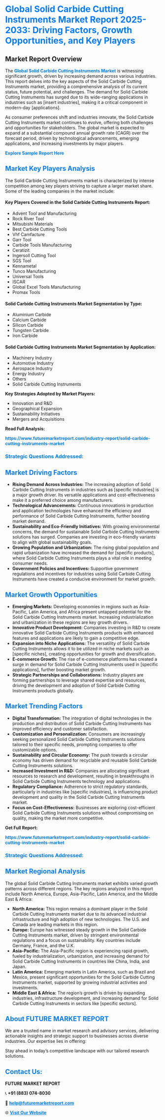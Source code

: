 <h1 style="color: #007BFF;">Global Solid Carbide Cutting Instruments Market Report 2025-2033: Driving Factors, Growth Opportunities, and Key Players</h1>

<section id="overview">
<h2>Market Report Overview</h2>
<p>The <a href="https://www.futuremarketreport.com/industry-report/solid-carbide-cutting-instruments-market" style="color: #007BFF; text-decoration: none;"><strong>Global Solid Carbide Cutting Instruments Market</strong></a> is witnessing significant growth, driven by increasing demand across various industries. This report delves into the key aspects of the Solid Carbide Cutting Instruments market, providing a comprehensive analysis of its current status, future potential, and challenges. The demand for Solid Carbide Cutting Instruments has surged due to its wide-ranging applications in industries such as [insert industries], making it a critical component in modern-day [applications].</p>
<p>As consumer preferences shift and industries innovate, the Solid Carbide Cutting Instruments market continues to evolve, offering both challenges and opportunities for stakeholders. The global market is expected to expand at a substantial compound annual growth rate (CAGR) over the forecast period, driven by technological advancements, emerging applications, and increasing investments by major players.</p>
</section>

<section id="overview">
<p><a href="https://www.futuremarketreport.com/request-sample/reportId=128127" style="color: #007BFF; text-decoration: none;"><strong>Explore Sample Report Here</strong></a></p>
</section>

<section id="key-players">
<h2 style="color: #007BFF;">Market Key Players Analysis</h2>
<p>The Solid Carbide Cutting Instruments market is characterized by intense competition among key players striving to capture a larger market share. Some of the leading companies in the market include:</p>
<h4>Key Players Covered in the Solid Carbide Cutting Instruments Report:</h4>
<ul><li>Advent Tool and Manufacturing</li><li>Rock River Tool</li><li>Mitsubishi Materials</li><li>Best Carbide Cutting Tools</li><li>Vhf Camfacture</li><li>Garr Tool</li><li>Carbide Tools Manufacturing</li><li>Ceratizit</li><li>Ingersoll Cutting Tool</li><li>SGS Tool</li><li>Kennametal</li><li>Tunco Manufacturing</li><li>Universal Tools</li><li>ISCAR</li><li>Global Excel Tools Manufacturing</li><li>Promax Tools</li></ul>
<h4>Solid Carbide Cutting Instruments Market Segmentation by Type:</h4>
<ul><li>Aluminium Carbide</li><li>Calcium Carbide</li><li>Silicon Carbide</li><li>Tungsten Carbide</li><li>Iron Carbide</li></ul>

<h4>Solid Carbide Cutting Instruments Market Segmentation by Application:</h4>
<ul><li>Machinery Industry</li><li>Automotive Industry</li><li>Aerospace Industry</li><li>Energy Industry</li><li>Others</li><li>Solid Carbide Cutting Instruments</li></ul>
<p><strong>Key Strategies Adopted by Market Players:</strong></p>
<ul>
<li>Innovation and R&D</li>
<li>Geographical Expansion</li>
<li>Sustainability Initiatives</li>
<li>Mergers and Acquisitions</li>
</ul>
</section>

<section>
<p><strong>Read Full Analysis: </strong></p><a href="https://www.futuremarketreport.com/industry-report/solid-carbide-cutting-instruments-market" style="color: #007BFF; text-decoration: none;"><strong>https://www.futuremarketreport.com/industry-report/solid-carbide-cutting-instruments-market</strong></a>
<h3 style="color: #007BFF;">Strategic Questions Addressed:</h3>
</section>

<section id="driving-factors">
<h2 style="color: #007BFF;">Market Driving Factors</h2>
<ul>
<li><strong>Rising Demand Across Industries:</strong> The increasing adoption of Solid Carbide Cutting Instruments in industries such as [specific industries] is a major growth driver. Its versatile applications and cost-effectiveness make it a preferred choice among manufacturers.</li>
<li><strong>Technological Advancements:</strong> Continuous innovations in production and application technologies have enhanced the efficiency and performance of Solid Carbide Cutting Instruments, further boosting market demand.</li>
<li><strong>Sustainability and Eco-Friendly Initiatives:</strong> With growing environmental concerns, the demand for sustainable Solid Carbide Cutting Instruments solutions has surged. Companies are investing in eco-friendly variants to align with global sustainability goals.</li>
<li><strong>Growing Population and Urbanization:</strong> The rising global population and rapid urbanization have increased the demand for [specific products], where Solid Carbide Cutting Instruments plays a vital role in meeting consumer needs.</li>
<li><strong>Government Policies and Incentives:</strong> Supportive government regulations and incentives for industries using Solid Carbide Cutting Instruments have created a conducive environment for market growth.</li>
</ul>
</section>

<section id="growth-opportunities">
<h2 style="color: #007BFF;">Market Growth Opportunities</h2>
<ul>
<li><strong>Emerging Markets:</strong> Developing economies in regions such as Asia-Pacific, Latin America, and Africa present untapped potential for the Solid Carbide Cutting Instruments market. Increasing industrialization and urbanization in these regions are key growth drivers.</li>
<li><strong>Innovative Product Development:</strong> Companies investing in R&D to create innovative Solid Carbide Cutting Instruments products with enhanced features and applications are likely to gain a competitive edge.</li>
<li><strong>Expansion into Niche Applications:</strong> The versatility of Solid Carbide Cutting Instruments allows it to be utilized in niche markets such as [specific niches], creating opportunities for growth and diversification.</li>
<li><strong>E-commerce Growth:</strong> The rise of e-commerce platforms has created a surge in demand for Solid Carbide Cutting Instruments used in [specific applications], further boosting market growth.</li>
<li><strong>Strategic Partnerships and Collaborations:</strong> Industry players are forming partnerships to leverage shared expertise and resources, driving the development and adoption of Solid Carbide Cutting Instruments products globally.</li>
</ul>
</section>

<section id="trending-factors">
<h2 style="color: #007BFF;">Market Trending Factors</h2>
<ul>
<li><strong>Digital Transformation:</strong> The integration of digital technologies in the production and distribution of Solid Carbide Cutting Instruments has improved efficiency and customer satisfaction.</li>
<li><strong>Customization and Personalization:</strong> Consumers are increasingly seeking personalized Solid Carbide Cutting Instruments solutions tailored to their specific needs, prompting companies to offer customizable options.</li>
<li><strong>Sustainability and Circular Economy:</strong> The push towards a circular economy has driven demand for recyclable and reusable Solid Carbide Cutting Instruments solutions.</li>
<li><strong>Increased Investment in R&D:</strong> Companies are allocating significant resources to research and development, resulting in breakthroughs in Solid Carbide Cutting Instruments technology and applications.</li>
<li><strong>Regulatory Compliance:</strong> Adherence to strict regulatory standards, particularly in industries like [specific industries], is influencing product development and quality in the Solid Carbide Cutting Instruments market.</li>
<li><strong>Focus on Cost-Effectiveness:</strong> Businesses are exploring cost-efficient Solid Carbide Cutting Instruments solutions without compromising on quality, making the market more competitive.</li>
</ul>
</section>

<section>
<p><strong>Get Full Report: </strong></p><a href="https://www.futuremarketreport.com/industry-report/solid-carbide-cutting-instruments-market" style="color: #007BFF; text-decoration: none;"><strong>https://www.futuremarketreport.com/industry-report/solid-carbide-cutting-instruments-market</strong></a>
<h3 style="color: #007BFF;">Strategic Questions Addressed:</h3>
</section>


<section id="regional-analysis">
<h2 style="color: #007BFF;">Market Regional Analysis</h2>
<p>The global Solid Carbide Cutting Instruments market exhibits varied growth patterns across different regions. The key regions analyzed in this report include North America, Europe, Asia-Pacific, Latin America, and the Middle East & Africa:</p>
<ul>
<li><strong>North America:</strong> This region remains a dominant player in the Solid Carbide Cutting Instruments market due to its advanced industrial infrastructure and high adoption of new technologies. The U.S. and Canada are leading markets in this region.</li>
<li><strong>Europe:</strong> Europe has witnessed steady growth in the Solid Carbide Cutting Instruments market, driven by stringent environmental regulations and a focus on sustainability. Key countries include Germany, France, and the U.K.</li>
<li><strong>Asia-Pacific:</strong> The Asia-Pacific region is experiencing rapid growth, fueled by industrialization, urbanization, and increasing demand for Solid Carbide Cutting Instruments in countries like China, India, and Japan.</li>
<li><strong>Latin America:</strong> Emerging markets in Latin America, such as Brazil and Mexico, present significant opportunities for the Solid Carbide Cutting Instruments market, supported by growing industrial activities and investments.</li>
<li><strong>Middle East & Africa:</strong> The region’s growth is driven by expanding industries, infrastructure development, and increasing demand for Solid Carbide Cutting Instruments in sectors like [specific sectors].</li>
</ul>
</section>

<footer>
<h2 style="color: #007BFF;">About FUTURE MARKET REPORT</h2>
<p>We are a trusted name in market research and advisory services, delivering actionable insights and strategic support to businesses across diverse industries. Our expertise lies in offering:</p>

<p>Stay ahead in today’s competitive landscape with our tailored research solutions.</p>

<h2 style="color: #007BFF;">Contact Us:</h2>
<p><strong>FUTURE MARKET REPORT</strong></p>
<p>📞 <strong>+91 (883) 074-8030</strong></p>
<p>📧 <strong><a href="mailto:help@futuremarketreport.com" style="color: #007BFF;">help@futuremarketreport.com</a></strong></p>
<p>🌐 <strong><a href="https://www.futuremarketreport.com/" style="color: #007BFF;">Visit Our Website</a></strong></p>
</footer>